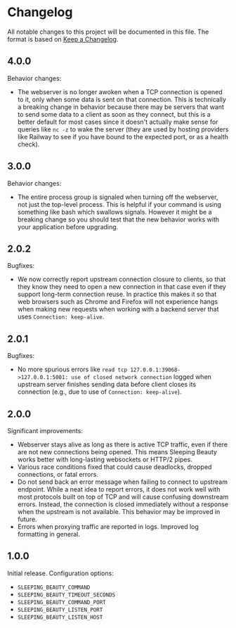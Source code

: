 # Changelog

All notable changes to this project will be documented in this file.
The format is based on [Keep a Changelog].

[keep a changelog]: https://keepachangelog.com/en/1.0.0/

## 4.0.0

Behavior changes:

* The webserver is no longer awoken when a TCP connection is opened to
  it, only when some data is sent on that connection. This is
  technically a breaking change in behavior because there may be
  servers that want to send some data to a client as soon as they
  connect, but this is a better default for most cases since it
  doesn't actually make sense for queries like `nc -z` to wake the
  server (they are used by hosting providers like Railway to see if
  you have bound to the expected port, or as a health check).

## 3.0.0

Behavior changes:

* The entire process group is signaled when turning off the webserver,
  not just the top-level process. This is helpful if your command is
  using something like bash which swallows signals. However it might
  be a breaking change so you should test that the new behavior works
  with your application before upgrading.

## 2.0.2

Bugfixes:

* We now correctly report upstream connection closure to clients, so
  that they know they need to open a new connection in that case even
  if they support long-term connection reuse. In practice this makes
  it so that web browsers such as Chrome and Firefox will not
  experience hangs when making new requests when working with a
  backend server that uses `Connection: keep-alive`.

## 2.0.1

Bugfixes:

* No more spurious errors like `read tcp
  127.0.0.1:39068->127.0.0.1:5001: use of closed network connection`
  logged when upstream server finishes sending data before client
  closes its connection (e.g., due to use of `Connection:
  keep-alive`).

## 2.0.0

Significant improvements:

* Webserver stays alive as long as there is active TCP traffic, even
  if there are not new connections being opened. This means Sleeping
  Beauty works better with long-lasting websockets or HTTP/2 pipes.
* Various race conditions fixed that could cause deadlocks, dropped
  connections, or fatal errors.
* Do not send back an error message when failing to connect to
  upstream endpoint. While a neat idea to report errors, it does not
  work well with most protocols built on top of TCP and will cause
  confusing downstream errors. Instead, the connection is closed
  immediately without a response when the upstream is not available.
  This behavior may be improved in future.
* Errors when proxying traffic are reported in logs. Improved log
  formatting in general.

## 1.0.0

Initial release. Configuration options:

* `SLEEPING_BEAUTY_COMMAND`
* `SLEEPING_BEAUTY_TIMEOUT_SECONDS`
* `SLEEPING_BEAUTY_COMMAND_PORT`
* `SLEEPING_BEAUTY_LISTEN_PORT`
* `SLEEPING_BEAUTY_LISTEN_HOST`
